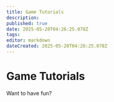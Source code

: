 ```yaml
---
title: Game Tutorials
description: 
published: true
date: 2025-05-20T04:26:25.078Z
tags: 
editor: markdown
dateCreated: 2025-05-20T04:26:25.078Z
---
```


# Game Tutorials

Want to have fun?